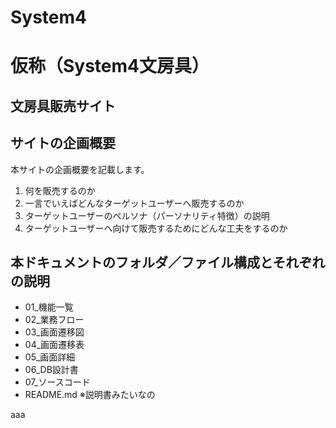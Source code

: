 # System4
# 仮称（System4文房具）
## 文房具販売サイト

## サイトの企画概要 
本サイトの企画概要を記載します。

1. 何を販売するのか
1. 一言でいえばどんなターゲットユーザーへ販売するのか
1. ターゲットユーザーのペルソナ（パーソナリティ特徴）の説明
1. ターゲットユーザーへ向けて販売するためにどんな工夫をするのか

## 本ドキュメントのフォルダ／ファイル構成とそれぞれの説明

* 01_機能一覧  
* 02_業務フロー  
* 03_画面遷移図  
* 04_画面遷移表  
* 05_画面詳細  
* 06_DB設計書  
* 07_ソースコード  
* README.md 
 ※説明書みたいなの

aaa

